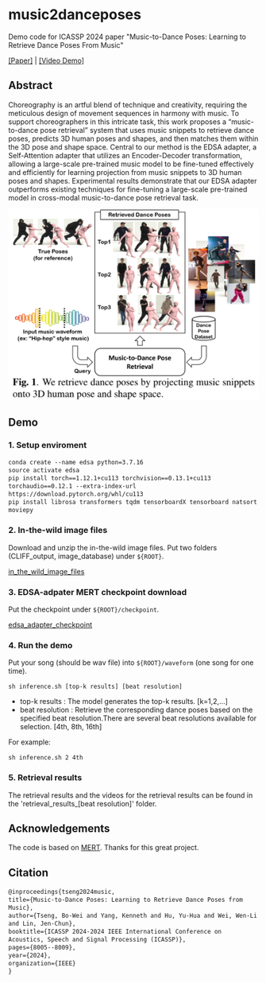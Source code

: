 # music2danceposes
Demo code for ICASSP 2024 paper "Music-to-Dance Poses: Learning to Retrieve Dance Poses From Music"

[[Paper]](https://ieeexplore.ieee.org/abstract/document/10446425) |  [[Video Demo]](https://drive.google.com/file/d/12sKvyarUKHDga5wpW4jzCS_P8jZ-5FR0/view?usp=drive_link)

## Abstract
Choreography is an artful blend of technique and creativity, requiring the meticulous design of movement sequences in harmony with music. To support choreographers in this intricate task, this work proposes a “music-to-dance pose retrieval” system that uses music snippets to retrieve dance poses, predicts 3D human poses and shapes, and then matches them within the 3D pose and shape space. Central to our method is the EDSA adapter, a Self-Attention adapter that utilizes an Encoder-Decoder transformation, allowing a large-scale pre-trained music model to be fine-tuned effectively and efficiently for learning projection from music snippets to 3D human poses and shapes. Experimental results demonstrate that our EDSA adapter outperforms existing techniques for fine-tuning a large-scale pre-trained model in cross-modal music-to-dance pose retrieval task.


![intro](asset/intro.png)



## Demo

### 1. Setup enviroment
    conda create --name edsa python=3.7.16
    source activate edsa
    pip install torch==1.12.1+cu113 torchvision==0.13.1+cu113 torchaudio==0.12.1 --extra-index-url https://download.pytorch.org/whl/cu113
    pip install librosa transformers tqdm tensorboardX tensorboard natsort moviepy

### 2. In-the-wild image files

Download and unzip the in-the-wild image files. Put two folders (CLIFF_output, image_database) under `${ROOT}`.

[in_the_wild_image_files](https://drive.google.com/file/d/1vjA9dKYP2SSe8_7IhHE2posH7Lu77Bgm/view?usp=sharing)

### 3. EDSA-adpater MERT checkpoint download

Put the checkpoint under `${ROOT}/checkpoint`.

[edsa_adapter_checkpoint](https://drive.google.com/file/d/1qhbv3KAqeN-HiBOqLoiHjWxGwRTs5_Y3/view?usp=drive_link)


### 4. Run the demo
Put your song (should be wav file) into `${ROOT}/waveform` (one song for one time).

    sh inference.sh [top-k results] [beat resolution]

* top-k results : The model generates the top-k results. [k=1,2,...]
* beat resolution : Retrieve the corresponding dance poses based on the specified beat resolution.There are several beat resolutions available for selection. [4th, 8th, 16th]

For example:

    sh inference.sh 2 4th

### 5. Retrieval results

The retrieval results and the videos for the retrieval results can be found in the 'retrieval_results_[beat resolution]' folder.

## Acknowledgements
The code is based on [MERT](https://github.com/yizhilll/MERT). Thanks for this great project.

## Citation

    @inproceedings{tseng2024music,
    title={Music-to-Dance Poses: Learning to Retrieve Dance Poses from Music},
    author={Tseng, Bo-Wei and Yang, Kenneth and Hu, Yu-Hua and Wei, Wen-Li and Lin, Jen-Chun},
    booktitle={ICASSP 2024-2024 IEEE International Conference on Acoustics, Speech and Signal Processing (ICASSP)},
    pages={8005--8009},
    year={2024},
    organization={IEEE}
    }
